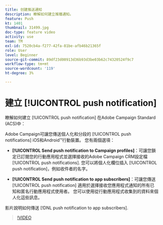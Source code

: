 ```yaml
---
title: 创建推送通知
description: 瞭解如何建立推播通知。
feature: Push
kt: 1401
thumbnail: 31499.jpg
doc-type: feature video
activity: use
team: TM
exl-id: 7520cb4a-f277-42fa-81be-afb46b21365f
role: User
level: Beginner
source-git-commit: 89df23d00913d36b93d3be03b62c74320524f9c7
workflow-type: tm+mt
source-wordcount: '119'
ht-degree: 3%

---
```


# 建立 [!UICONTROL push notification]

瞭解如何建立 [!UICONTROL push notification] 在Adobe Campaign Standard (ACS)中：

Adobe Campaign可讓您傳送個人化和分段的 [!UICONTROL push notifications] iOS和Android™行動裝置。 您有兩個選項：

* **[!UICONTROL Send push notification to Campaign profiles]**：可讓您鎖定已訂閱您的行動應用程式並選擇接收的Adobe Campaign CRM設定檔 [!UICONTROL push notifications]. 您可以將個人化欄位插入 [!UICONTROL push notification]，例如收件者的名字。

* **[!UICONTROL Send push notification to app subscribers]**：可讓您傳送 [!UICONTROL push notification] 適用於選擇接收您應用程式通知的所有已知和匿名行動應用程式使用者。 您可以使用從行動應用程式收集到的資料來個人化這些訊息。

影片說明如何傳送 [!DNL push notification to app subscribers].

>[!VIDEO](https://video.tv.adobe.com/v/31499?quality=12&learn=on)
